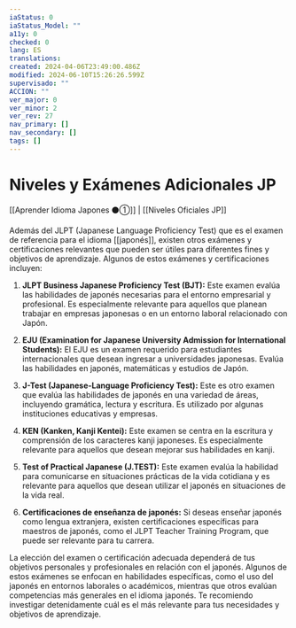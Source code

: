```yaml
---
iaStatus: 0
iaStatus_Model: ""
a11y: 0
checked: 0
lang: ES
translations: 
created: 2024-04-06T23:49:00.486Z
modified: 2024-06-10T15:26:26.599Z
supervisado: ""
ACCION: ""
ver_major: 0
ver_minor: 2
ver_rev: 27
nav_primary: []
nav_secondary: []
tags: []
---
```

# Niveles y Exámenes Adicionales JP

[[Aprender Idioma Japones ⚫①]] | [[Niveles Oficiales JP]]

Además del JLPT (Japanese Language Proficiency Test) que es el examen de referencia para el idioma [[japonés]], existen otros exámenes y certificaciones relevantes que pueden ser útiles para diferentes fines y objetivos de aprendizaje. Algunos de estos exámenes y certificaciones incluyen:

1. **JLPT Business Japanese Proficiency Test (BJT):** Este examen evalúa las habilidades de japonés necesarias para el entorno empresarial y profesional. Es especialmente relevante para aquellos que planean trabajar en empresas japonesas o en un entorno laboral relacionado con Japón.
    
2. **EJU (Examination for Japanese University Admission for International Students):** El EJU es un examen requerido para estudiantes internacionales que desean ingresar a universidades japonesas. Evalúa las habilidades en japonés, matemáticas y estudios de Japón.
    
3. **J-Test (Japanese-Language Proficiency Test):** Este es otro examen que evalúa las habilidades de japonés en una variedad de áreas, incluyendo gramática, lectura y escritura. Es utilizado por algunas instituciones educativas y empresas.
    
4. **KEN (Kanken, Kanji Kentei):** Este examen se centra en la escritura y comprensión de los caracteres kanji japoneses. Es especialmente relevante para aquellos que desean mejorar sus habilidades en kanji.
    
5. **Test of Practical Japanese (J.TEST):** Este examen evalúa la habilidad para comunicarse en situaciones prácticas de la vida cotidiana y es relevante para aquellos que desean utilizar el japonés en situaciones de la vida real.
    
6. **Certificaciones de enseñanza de japonés:** Si deseas enseñar japonés como lengua extranjera, existen certificaciones específicas para maestros de japonés, como el JLPT Teacher Training Program, que puede ser relevante para tu carrera.
    

La elección del examen o certificación adecuada dependerá de tus objetivos personales y profesionales en relación con el japonés. Algunos de estos exámenes se enfocan en habilidades específicas, como el uso del japonés en entornos laborales o académicos, mientras que otros evalúan competencias más generales en el idioma japonés. Te recomiendo investigar detenidamente cuál es el más relevante para tus necesidades y objetivos de aprendizaje.

